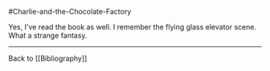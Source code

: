 #Charlie-and-the-Chocolate-Factory

Yes, I've read the book as well.  I remember the flying glass elevator scene.  What a strange fantasy.

---
Back to [[Bibliography]]